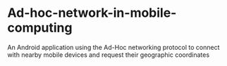 # Ad-hoc-network-in-mobile-computing
An Android application using the Ad-Hoc networking protocol to connect with nearby mobile devices and request their geographic coordinates
